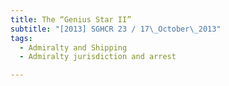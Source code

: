 ```yaml
---
title: The “Genius Star II”
subtitle: "[2013] SGHCR 23 / 17\_October\_2013"
tags:
  - Admiralty and Shipping
  - Admiralty jurisdiction and arrest

---
```


